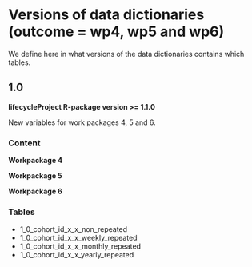 # Versions of data dictionaries (outcome = wp4, wp5 and wp6)
We define here in what versions of the data dictionaries contains which tables.

## 1.0
**lifecycleProject R-package version >= 1.1.0**

New variables for work packages 4, 5 and 6.

### Content

**Workpackage 4**


**Workpackage 5**


**Workpackage 6**

### Tables
- 1_0_cohort_id_x_x_non_repeated
- 1_0_cohort_id_x_x_weekly_repeated
- 1_0_cohort_id_x_x_monthly_repeated
- 1_0_cohort_id_x_x_yearly_repeated
